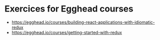 # Exercices for Egghead courses

- https://egghead.io/courses/building-react-applications-with-idiomatic-redux
- https://egghead.io/courses/getting-started-with-redux
